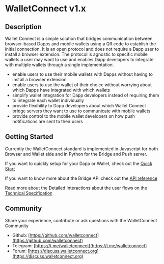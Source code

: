# WalletConnect v1.x

## Description

Wallet Connect is a simple solution that bridges communication between browser-based Dapps and mobile wallets using a QR code to establish the initial connection. It is an open protocol and does not require a Dapp user to install a browser extension. The protocol is agnostic to specific mobile wallets a user may want to use and enables Dapp developers to integrate with multiple wallets through a single implementation.

- enable users to use their mobile wallets with Dapps without having to install a browser extension
- enable users to use the wallet of their choice without worrying about which Dapps have integrated with which wallets
- simplify wallet integration for Dapp developers instead of requiring them to integrate each wallet individually
- provide flexibility to Dapp developers about which Wallet Connect bridge servers they want to use to communicate with mobile wallets
- provide control to the mobile wallet developers on how push notifications are sent to their users

## Getting Started

Currently the WalletConnect standard is implemented in Javascript for both Browser and Wallet side and in Python for the Bridge and Push server.

If you want to quickly setup for your Dapp or Wallet, check out the [Quick Start](https://github.com/WalletConnect/walletconnect-docs/tree/5a9aada006ad8147615a4f9de91dad7a34bb2a02/quick-start.md)

If you want to know more about the Bridge API check out the [API reference](https://github.com/WalletConnect/walletconnect-docs/tree/5a9aada006ad8147615a4f9de91dad7a34bb2a02/technical-specification.md#bridge-api-reference)

Read more about the Detailed Interactions about the user flows on the [Technical Specification](https://github.com/WalletConnect/walletconnect-docs/tree/5a9aada006ad8147615a4f9de91dad7a34bb2a02/technical-specification.md#detailed-interactions)

## Community

Share your experience, contribute or ask questions with the WalletConnect Community

- Github: [https://github.com/walletconnect](https://github.com/walletconnect)
- Telegram: [https://t.me/walletconnect](https://t.me/walletconnect)
- Forum: [https://discuss.walletconnect.org](https://discuss.walletconnect.org)
